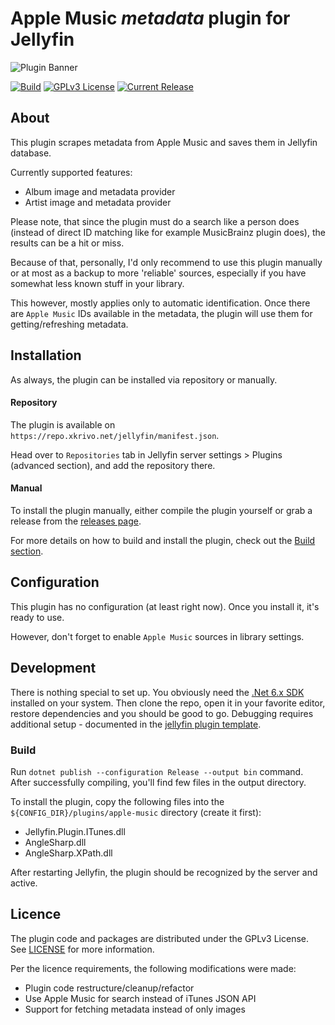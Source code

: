 # Apple Music _metadata_ plugin for Jellyfin

<img alt="Plugin Banner" src="https://raw.githubusercontent.com/lyarenei/jellyfin-plugin-itunes/master/image.png?sanitize=true"/>

[![Build](https://github.com/lyarenei/jellyfin-plugin-itunes/actions/workflows/build.yaml/badge.svg)](https://github.com/lyarenei/jellyfin-plugin-itunes/actions/workflows/build.yaml)
[![GPLv3 License](https://img.shields.io/github/license/lyarenei/jellyfin-plugin-itunes.svg)](https://github.com/lyarenei/jellyfin-plugin-itunes)
[![Current Release](https://img.shields.io/github/release/lyarenei/jellyfin-plugin-itunes.svg)](https://github.com/lyarenei/jellyfin-plugin-itunes/releases)

## About
This plugin scrapes metadata from Apple Music and saves them in Jellyfin database.

Currently supported features:
* Album image and metadata provider
* Artist image and metadata provider

Please note, that since the plugin must do a search like a person does (instead of direct ID matching like for example MusicBrainz plugin does),
the results can be a hit or miss.

Because of that, personally, I'd only recommend to use this plugin manually or at most as a backup to more 'reliable' sources,
especially if you have somewhat less known stuff in your library.

This however, mostly applies only to automatic identification.
Once there are `Apple Music` IDs available in the metadata, the plugin will use them for getting/refreshing metadata.

## Installation

As always, the plugin can be installed via repository or manually.

#### Repository

The plugin is available on `https://repo.xkrivo.net/jellyfin/manifest.json`.

Head over to `Repositories` tab in Jellyfin server settings > Plugins (advanced section), and add the repository there.

#### Manual

To install the plugin manually, either compile the plugin yourself or grab a release from the
[releases page](https://github.com/lyarenei/jellyfin-plugin-itunes/releases).

For more details on how to build and install the plugin, check out the [Build section](#build).

## Configuration

This plugin has no configuration (at least right now). Once you install it, it's ready to use.

However, don't forget to enable `Apple Music` sources in library settings.

## Development

There is nothing special to set up. You obviously need the [.Net 6.x SDK](https://dotnet.microsoft.com/download/dotnet/6.0) installed on your system.
Then clone the repo, open it in your favorite editor, restore dependencies and you should be good to go.
Debugging requires additional setup - documented in the [jellyfin plugin template](https://github.com/jellyfin/jellyfin-plugin-template#6-set-up-debugging).

### Build

Run `dotnet publish --configuration Release --output bin` command.
After successfully compiling, you'll find few files in the output directory.

To install the plugin, copy the following files into the `${CONFIG_DIR}/plugins/apple-music` directory (create it first):
- Jellyfin.Plugin.ITunes.dll
- AngleSharp.dll
- AngleSharp.XPath.dll

After restarting Jellyfin, the plugin should be recognized by the server and active.

## Licence

The plugin code and packages are distributed under the GPLv3 License. See [LICENSE](./LICENSE) for more information.

Per the licence requirements, the following modifications were made:
- Plugin code restructure/cleanup/refactor
- Use Apple Music for search instead of iTunes JSON API
- Support for fetching metadata instead of only images
